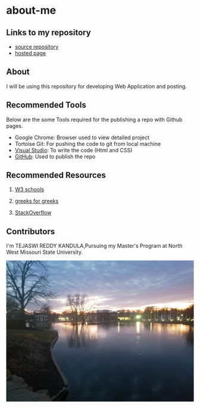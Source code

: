 # about-me

## Links to my repository
- [source repository](https://github.com/Teju2404/about-me)
- [hosted page](https://teju2404.github.io/about-me/)

## About

I will be using this repository for developing Web Application and posting.

## Recommended Tools

Below are the some Tools required for the publishing a repo with Github pages.

- Google Chrome: Browser used to view detailed project
- Tortoise Git: For pushing the code to git from local machine
- [Visual Studio](https://code.visualstudio.com/docs): To write the code (Html and CSS)
- [GitHub](https://github.com/): Used to publish the repo

## Recommended Resources

1. [W3 schools](https://www.w3schools.com/)

2. [greeks for greeks](https://www.geeksforgeeks.org/)

3. [StackOverflow](https://stackoverflow.com/)

##  Contributors

I'm TEJASWI REDDY KANDULA,Pursuing my Master's Program at North West Missouri State University.

![image](https://github.com/Teju2404/about-me/blob/master/ColdenPond.jpg?raw=true)



